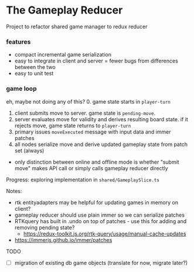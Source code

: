 # The Gameplay Reducer
Project to refactor shared game manager to redux reducer

### features
- compact incremental game serialization
- easy to integrate in client and server = fewer bugs from differences between the two
- easy to unit test

### game loop
eh, maybe not doing any of this?
0. game state starts in `player-turn`
1. client submits move to server. game state is `pending-move`.
2. server evaluates move for validity and derives resulting board state. if it rejects move, game state returns to `player-turn`
3. primary issues `moveExecuted` message with input data and immer patches
4. all nodes serialize move and derive updated gameplay state from patch set (always)
- only distinction between online and offline mode is whether "submit move" makes API call or simply calls gameplay reducer directly

Progress: exploring implementation in `shared/GameplaySlice.ts`

Notes:
- rtk entityadapters may be helpful for updating games in memory on client?
- gameplay reducer should use plain immer so we can serialize patches
- RTKquery has built in .undo on top of patches - use this for adding and removing pending state?
  - https://redux-toolkit.js.org/rtk-query/usage/manual-cache-updates
- https://immerjs.github.io/immer/patches

TODO
- [ ] migration of existing db game objects  (translate for now, migrate later?)